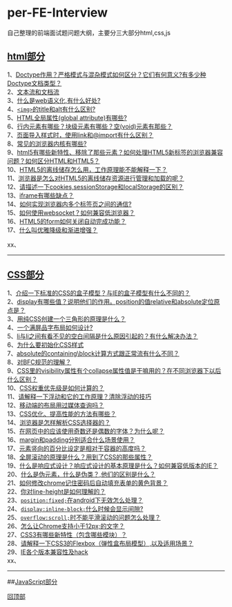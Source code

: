 <a name='回顶部'></a>  
# per-FE-Interview
自己整理的前端面试题问题大纲，主要分三大部分html,css,js  
## [html部分](https://github.com/Docyue/per-FE-Interview/blob/master/html部分的问题及答案.md)  
1、[Doctype作用？严格模式与混杂模式如何区分？它们有何意义?有多少种Doctype文档类型？](https://github.com/Docyue/per-FE-Interview/blob/master/html部分的问题及答案.md#1)  
2、[文本流和文档流](https://github.com/Docyue/per-FE-Interview/blob/master/html部分的问题及答案.md#2)    
3、[什么是web语义化,有什么好处?](https://github.com/Docyue/per-FE-Interview/blob/master/html部分的问题及答案.md#3)    
4、[`<img>`的title和alt有什么区别?](https://github.com/Docyue/per-FE-Interview/blob/master/html部分的问题及答案.md#4)   
5、[HTML全局属性(global attribute)有哪些?](https://github.com/Docyue/per-FE-Interview/blob/master/html部分的问题及答案.md#5)  
6、[行内元素有哪些？块级元素有哪些？空(void)元素有那些？](https://github.com/Docyue/per-FE-Interview/blob/master/html部分的问题及答案.md#6)  
7、[页面导入样式时，使用link和@import有什么区别？](https://github.com/Docyue/per-FE-Interview/blob/master/html部分的问题及答案.md#7)  
8、[常见的浏览器内核有哪些?](https://github.com/Docyue/per-FE-Interview/blob/master/html部分的问题及答案.md#8)   
9、[html5有哪些新特性、移除了那些元素？如何处理HTML5新标签的浏览器兼容问题？如何区分HTML和HTML5？](https://github.com/Docyue/per-FE-Interview/blob/master/html部分的问题及答案.md#9)  
10、[HTML5的离线储存怎么用，工作原理能不能解释一下？](https://github.com/Docyue/per-FE-Interview/blob/master/html部分的问题及答案.md#10)  
11、[浏览器是怎么对HTML5的离线储存资源进行管理和加载的呢？](https://github.com/Docyue/per-FE-Interview/blob/master/html部分的问题及答案.md#11)  
12、[请描述一下cookies,sessionStorage和localStorage的区别？](https://github.com/Docyue/per-FE-Interview/blob/master/html部分的问题及答案.md#12)  
13、[iframe有哪些缺点？](https://github.com/Docyue/per-FE-Interview/blob/master/html部分的问题及答案.md#13)  
14、[如何实现浏览器内多个标签页之间的通信? ](https://github.com/Docyue/per-FE-Interview/blob/master/html部分的问题及答案.md#14)  
15、[如何使用websocket？如何兼容低浏览器？](https://github.com/Docyue/per-FE-Interview/blob/master/html部分的问题及答案.md#15)  
16、[HTML5的form如何关闭自动完成功能？](https://github.com/Docyue/per-FE-Interview/blob/master/html部分的问题及答案.md#16)   
17、[什么叫优雅降级和渐进增强？](https://github.com/Docyue/per-FE-Interview/blob/master/html部分的问题及答案.md#17)   

xx、[](#)  



  
------------------------------------------------------------------  


## [CSS部分](https://github.com/Docyue/per-FE-Interview/blob/master/css部分的问题及答案.md)  
1、[介绍一下标准的CSS的盒子模型？与IE的盒子模型有什么不同的？](https://github.com/Docyue/per-FE-Interview/blob/master/css部分的问题及答案.md#1)   
2、[display有哪些值？说明他们的作用。position的值relative和absolute定位原点是？](https://github.com/Docyue/per-FE-Interview/blob/master/css部分的问题及答案.md#2)  
3、[用纯CSS创建一个三角形的原理是什么？](https://github.com/Docyue/per-FE-Interview/blob/master/css部分的问题及答案.md#3)  
4、[一个满屏品字布局如何设计?](https://github.com/Docyue/per-FE-Interview/blob/master/css部分的问题及答案.md#4)    
5、[li与li之间有看不见的空白间隔是什么原因引起的？有什么解决办法？](https://github.com/Docyue/per-FE-Interview/blob/master/css部分的问题及答案.md#5)    
6、[为什么要初始化CSS样式](https://github.com/Docyue/per-FE-Interview/blob/master/css部分的问题及答案.md#6)   
7、[absolute的containing\block计算方式跟正常流有什么不同？](https://github.com/Docyue/per-FE-Interview/blob/master/css部分的问题及答案.md#7)  
8、[对BFC规范的理解？](https://github.com/Docyue/per-FE-Interview/blob/master/css部分的问题及答案.md#8)  
9、[CSS里的visibility属性有个collapse属性值是干嘛用的？在不同浏览器下以后什么区别？](https://github.com/Docyue/per-FE-Interview/blob/master/css部分的问题及答案.md#9)  
10、[CSS权重优先级是如何计算的？](https://github.com/Docyue/per-FE-Interview/blob/master/css部分的问题及答案.md#10)   
11、[请解释一下浮动和它的工作原理？清除浮动的技巧](https://github.com/Docyue/per-FE-Interview/blob/master/css部分的问题及答案.md#11)   
12、[移动端的布局用过媒体查询吗？](https://github.com/Docyue/per-FE-Interview/blob/master/css部分的问题及答案.md#12)  
13、[CSS优化、提高性能的方法有哪些？](https://github.com/Docyue/per-FE-Interview/blob/master/css部分的问题及答案.md#13)  
14、[浏览器是怎样解析CSS选择器的？](https://github.com/Docyue/per-FE-Interview/blob/master/css部分的问题及答案.md#14)  
15、[在网页中的应该使用奇数还是偶数的字体？为什么呢？](https://github.com/Docyue/per-FE-Interview/blob/master/css部分的问题及答案.md#15)  
16、[margin和padding分别适合什么场景使用？](https://github.com/Docyue/per-FE-Interview/blob/master/css部分的问题及答案.md#16)  
17、[元素竖向的百分比设定是相对于容器的高度吗？](https://github.com/Docyue/per-FE-Interview/blob/master/css部分的问题及答案.md#17)  
18、[全屏滚动的原理是什么？用到了CSS的那些属性？](https://github.com/Docyue/per-FE-Interview/blob/master/css部分的问题及答案.md#18)  
19、[什么是响应式设计？响应式设计的基本原理是什么？如何兼容低版本的IE？](https://github.com/Docyue/per-FE-Interview/blob/master/css部分的问题及答案.md#19)  
20、[什么是伪元素，什么是伪类？,他们的区别是什么？](https://github.com/Docyue/per-FE-Interview/blob/master/css部分的问题及答案.md#20)  
21、[如何修改chrome记住密码后自动填充表单的黄色背景？](https://github.com/Docyue/per-FE-Interview/blob/master/css部分的问题及答案.md#21)  
22、[你对line-height是如何理解的？](https://github.com/Docyue/per-FE-Interview/blob/master/css部分的问题及答案.md#22)  
23、[`position:fixed;`在android下无效怎么处理？](https://github.com/Docyue/per-FE-Interview/blob/master/css部分的问题及答案.md#23)  
24、[`display:inline-block;`什么时候会显示间隙?](https://github.com/Docyue/per-FE-Interview/blob/master/css部分的问题及答案.md#24)  
25、[`overflow:scroll;`时不能平滑滚动的问题怎么处理？](https://github.com/Docyue/per-FE-Interview/blob/master/css部分的问题及答案.md#25)  
26、[怎么让Chrome支持小于12px;的文字？](https://github.com/Docyue/per-FE-Interview/blob/master/css部分的问题及答案.md#26)  
27、[CSS3有哪些新特性（包含哪些模块）？](https://github.com/Docyue/per-FE-Interview/blob/master/css部分的问题及答案.md#27)  
28、[请解释一下CSS3的Flexbox（弹性盒布局模型）,以及适用场景？](https://github.com/Docyue/per-FE-Interview/blob/master/css部分的问题及答案.md#28)  
29、[IE各个版本兼容性及hack](https://github.com/Docyue/per-FE-Interview/blob/master/css部分的问题及答案.md#29)    
xx、[](#)  

------------------------------------------------------------------   

##[JavaScript部分](https://github.com/Docyue/per-FE-Interview/blob/master/javascript部分的问题及答案.md)









[回顶部](#回顶部)